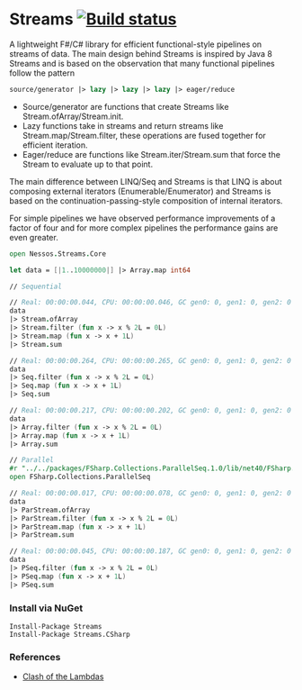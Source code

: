 Streams [![Build status](https://ci.appveyor.com/api/projects/status/w1avtn54cl6f4eo8/branch/master)](https://ci.appveyor.com/project/nessos/streams)
=======

A lightweight F#/C# library for efficient functional-style pipelines on streams of data. The main design behind Streams
is inspired by Java 8 Streams and is based on the observation that many functional pipelines follow the pattern
```fsharp 
source/generator |> lazy |> lazy |> lazy |> eager/reduce
```
* Source/generator are functions that create Streams like Stream.ofArray/Stream.init.
* Lazy functions take in streams and return streams like Stream.map/Stream.filter, these operations are fused together for efficient iteration.
* Eager/reduce are functions like Stream.iter/Stream.sum that force the Stream to evaluate up to that point.

The main difference between LINQ/Seq and Streams is that LINQ is about composing external iterators (Enumerable/Enumerator) and  Streams is based on the continuation-passing-style composition of internal iterators.

For simple pipelines we have observed performance improvements of a factor of four and for more complex pipelines the performance gains are even greater.
```fsharp
open Nessos.Streams.Core

let data = [|1..10000000|] |> Array.map int64

// Sequential

// Real: 00:00:00.044, CPU: 00:00:00.046, GC gen0: 0, gen1: 0, gen2: 0
data
|> Stream.ofArray
|> Stream.filter (fun x -> x % 2L = 0L)
|> Stream.map (fun x -> x + 1L)
|> Stream.sum

// Real: 00:00:00.264, CPU: 00:00:00.265, GC gen0: 0, gen1: 0, gen2: 0
data
|> Seq.filter (fun x -> x % 2L = 0L)
|> Seq.map (fun x -> x + 1L)
|> Seq.sum

// Real: 00:00:00.217, CPU: 00:00:00.202, GC gen0: 0, gen1: 0, gen2: 0
data
|> Array.filter (fun x -> x % 2L = 0L)
|> Array.map (fun x -> x + 1L)
|> Array.sum

// Parallel
#r "../../packages/FSharp.Collections.ParallelSeq.1.0/lib/net40/FSharp.Collections.ParallelSeq.dll"
open FSharp.Collections.ParallelSeq

// Real: 00:00:00.017, CPU: 00:00:00.078, GC gen0: 0, gen1: 0, gen2: 0
data
|> ParStream.ofArray
|> ParStream.filter (fun x -> x % 2L = 0L)
|> ParStream.map (fun x -> x + 1L)
|> ParStream.sum

// Real: 00:00:00.045, CPU: 00:00:00.187, GC gen0: 0, gen1: 0, gen2: 0
data
|> PSeq.filter (fun x -> x % 2L = 0L)
|> PSeq.map (fun x -> x + 1L)
|> PSeq.sum


```

### Install via NuGet

```
Install-Package Streams
Install-Package Streams.CSharp
```

### References

* [Clash of the Lambdas](http://arxiv.org/abs/1406.6631)
